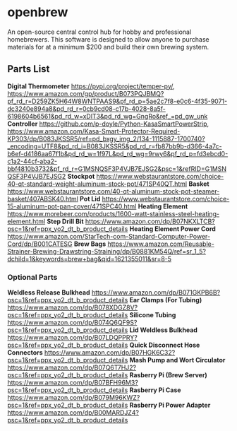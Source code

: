 # openbrew
An open-source central control hub for hobby and professional homebrewers. This software is designed to allow anyone to purchase materials for at a minimum $200 and build their own brewing system.
## Parts List
**Digital Thermometer** https://pypi.org/project/temper-py/, https://www.amazon.com/gp/product/B073PQJBMQ?pf_rd_r=D259ZK5H64W8WNTPAAS9&pf_rd_p=5ae2c7f8-e0c6-4f35-9071-dc3240e894a8&pd_rd_r=0cb9cd08-c17b-4028-8a5f-6198604b6561&pd_rd_w=xDlT3&pd_rd_wg=GngRo&ref_=pd_gw_unk
**Controller** https://github.com/p-doyle/Python-KasaSmartPowerStrip, https://www.amazon.com/Kasa-Smart-Protector-Required-KP303/dp/B083JKSSR5/ref=pd_bxgy_img_2/134-1115887-1700740?_encoding=UTF8&pd_rd_i=B083JKSSR5&pd_rd_r=fb87bb9b-d366-4a7c-b6ef-d4186aa67f1b&pd_rd_w=1f97L&pd_rd_wg=9rwy6&pf_rd_p=fd3ebcd0-c1a2-44cf-aba2-bbf4810b3732&pf_rd_r=G1MSNQSF3P4VJB7EJSG2&psc=1&refRID=G1MSNQSF3P4VJB7EJSG2
**Stockpot** https://www.webstaurantstore.com/choice-40-qt-standard-weight-aluminum-stock-pot/471SP40QT.html
**Basket** https://www.webstaurantstore.com/40-qt-aluminum-stock-pot-steamer-basket/407ABSK40.html
**Pot Lid** https://www.webstaurantstore.com/choice-15-aluminum-pot-pan-cover/471SPC40.html
**Heating Element** https://www.morebeer.com/products/1600-watt-stainless-steel-heating-element.html
**Step Drill Bit** https://www.amazon.com/dp/B07NKXLTCB?psc=1&ref=ppx_yo2_dt_b_product_details
**Heating Element Power Cord** https://www.amazon.com/StarTech-com-Standard-Computer-Power-Cord/dp/B001CATESG
**Brew Bags** https://www.amazon.com/Reusable-Strainer-Brewing-Drawstring-Straining/dp/B0881KM54Q/ref=sr_1_5?dchild=1&keywords=brew+bag&qid=1621355011&sr=8-5

### Optional Parts
**Weldless Release Bulkhead** https://www.amazon.com/dp/B071GKPB6B?psc=1&ref=ppx_yo2_dt_b_product_details
**Ear Clamps (For Tubing)** https://www.amazon.com/dp/B078XDGZ8V?psc=1&ref=ppx_yo2_dt_b_product_details
**Silicone Tubing** https://www.amazon.com/dp/B074Q6QF9S?psc=1&ref=ppx_yo2_dt_b_product_details
**Lid Weldless Bulkhead** https://www.amazon.com/dp/B07LDQPPRY?psc=1&ref=ppx_yo2_dt_b_product_details
**Quick Disconnect Hose Connectors** https://www.amazon.com/dp/B07HGK6C32?psc=1&ref=ppx_yo2_dt_b_product_details
**Mash Pump and Wort Circulator** https://www.amazon.com/dp/B07Q6T7HJ2?psc=1&ref=ppx_yo2_dt_b_product_details
**Rasberry Pi (Brew Server)** https://www.amazon.com/dp/B07BFH96M3?psc=1&ref=ppx_yo2_dt_b_product_details
**Rasberry Pi Case** https://www.amazon.com/dp/B079M96KWZ?psc=1&ref=ppx_yo2_dt_b_product_details
**Rasberry Pi Power Adapter** https://www.amazon.com/dp/B00MARDJZ4?psc=1&ref=ppx_yo2_dt_b_product_details

